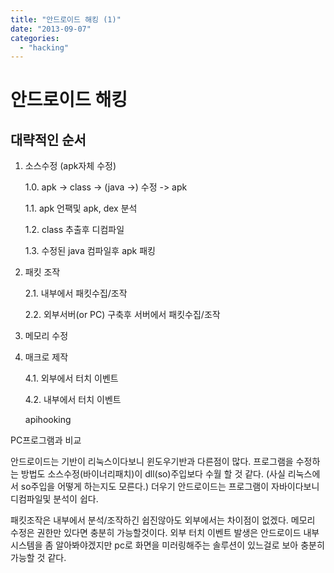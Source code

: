 ```yaml
---
title: "안드로이드 해킹 (1)"
date: "2013-09-07"
categories: 
  - "hacking"
---
```


# 안드로이드 해킹

## 대략적인 순서

1. 소스수정 (apk자체 수정)
    
    1.0. apk -> class -> (java ->) 수정 -> apk
    
    1.1. apk 언팩및 apk, dex 분석
    
    1.2. class 추출후 디컴파일
    
    1.3. 수정된 java 컴파일후 apk 패킹
    
2. 패킷 조작
    
    2.1. 내부에서 패킷수집/조작
    
    2.2. 외부서버(or PC) 구축후 서버에서 패킷수집/조작
    
3. 메모리 수정
    
4. 매크로 제작
    
    4.1. 외부에서 터치 이벤트
    
    4.2. 내부에서 터치 이벤트
    
    apihooking
    

PC프로그램과 비교

안드로이드는 기반이 리눅스이다보니 윈도우기반과 다른점이 많다. 프로그램을 수정하는 방법도 소스수정(바이너리패치)이 dll(so)주입보다 수월 할 것 같다. (사실 리눅스에서 so주입을 어떻게 하는지도 모른다.) 더우기 안드로이드는 프로그램이 자바이다보니 디컴파일및 분석이 쉽다.

패킷조작은 내부에서 분석/조작하긴 쉽진않아도 외부에서는 차이점이 없겠다. 메모리 수정은 권한만 있다면 충분히 가능할것이다. 외부 터치 이벤트 발생은 안드로이드 내부시스템을 좀 알아봐야겠지만 pc로 화면을 미러링해주는 솔루션이 있느걸로 보아 충분히 가능할 것 같다.
